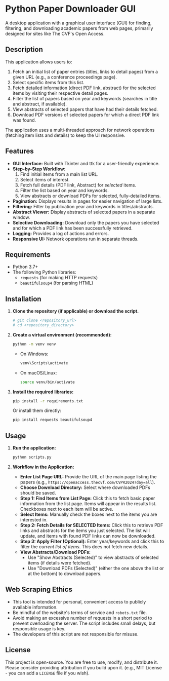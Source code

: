 # Python Paper Downloader GUI

A desktop application with a graphical user interface (GUI) for finding, filtering, and downloading academic papers from web pages, primarily designed for sites like The CVF's Open Access.

## Description

This application allows users to:
1.  Fetch an initial list of paper entries (titles, links to detail pages) from a given URL (e.g., a conference proceedings page).
2.  Select specific items from this list.
3.  Fetch detailed information (direct PDF link, abstract) for the selected items by visiting their respective detail pages.
4.  Filter the list of papers based on year and keywords (searches in title and abstract, if available).
5.  View abstracts of selected papers that have had their details fetched.
6.  Download PDF versions of selected papers for which a direct PDF link was found.

The application uses a multi-threaded approach for network operations (fetching item lists and details) to keep the UI responsive.

## Features

* **GUI Interface:** Built with Tkinter and ttk for a user-friendly experience.
* **Step-by-Step Workflow:**
    1.  Find initial items from a main list URL.
    2.  Select items of interest.
    3.  Fetch full details (PDF link, Abstract) for *selected* items.
    4.  Filter the list based on year and keywords.
    5.  View abstracts or download PDFs for selected, fully-detailed items.
* **Pagination:** Displays results in pages for easier navigation of large lists.
* **Filtering:** Filter by publication year and keywords in titles/abstracts.
* **Abstract Viewer:** Display abstracts of selected papers in a separate window.
* **Selective Downloading:** Download only the papers you have selected and for which a PDF link has been successfully retrieved.
* **Logging:** Provides a log of actions and errors.
* **Responsive UI:** Network operations run in separate threads.

## Requirements

* Python 3.7+
* The following Python libraries:
    * `requests` (for making HTTP requests)
    * `beautifulsoup4` (for parsing HTML)

## Installation

1.  **Clone the repository (if applicable) or download the script.**
    ```bash
    # git clone <repository_url>
    # cd <repository_directory>
    ```

2.  **Create a virtual environment (recommended):**
    ```bash
    python -m venv venv
    ```
    * On Windows:
        ```bash
        venv\Scripts\activate
        ```
    * On macOS/Linux:
        ```bash
        source venv/bin/activate
        ```

3.  **Install the required libraries:**

    ```bash
    pip install -r requirements.txt
    ```
    Or install them directly:
    ```bash
    pip install requests beautifulsoup4
    ```

## Usage

1.  **Run the application:**
    ```bash
    python scripts.py
    ```

2.  **Workflow in the Application:**
    * **Enter List Page URL:** Provide the URL of the main page listing the papers (e.g., `https://openaccess.thecvf.com/CVPR2024?day=all`).
    * **Choose Download Directory:** Select where downloaded PDFs should be saved.
    * **Step 1: Find Items from List Page:** Click this to fetch basic paper information from the list page. Items will appear in the results list. Checkboxes next to each item will be active.
    * **Select Items:** Manually check the boxes next to the items you are interested in.
    * **Step 2: Fetch Details for SELECTED Items:** Click this to retrieve PDF links and abstracts for the items you just selected. The list will update, and items with found PDF links can now be downloaded.
    * **Step 3: Apply Filter (Optional):** Enter year/keywords and click this to filter the *current list of items*. This does not fetch new details.
    * **View Abstracts/Download PDFs:**
        * Use "Show Abstracts (Selected)" to view abstracts of selected items (if details were fetched).
        * Use "Download PDFs (Selected)" (either the one above the list or at the bottom) to download papers.

## Web Scraping Ethics

* This tool is intended for personal, convenient access to publicly available information.
* Be mindful of the website's terms of service and `robots.txt` file.
* Avoid making an excessive number of requests in a short period to prevent overloading the server. The script includes small delays, but responsible usage is key.
* The developers of this script are not responsible for misuse.

## License

This project is open-source. You are free to use, modify, and distribute it. Please consider providing attribution if you build upon it. (e.g., MIT License - you can add a `LICENSE` file if you wish).
